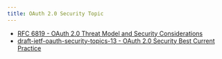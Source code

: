 ```yaml
---
title: OAuth 2.0 Security Topic
---
```


* [RFC 6819 - OAuth 2.0 Threat Model and Security Considerations](https://tools.ietf.org/html/rfc6819)
* [draft-ietf-oauth-security-topics-13 - OAuth 2.0 Security Best Current Practice](https://tools.ietf.org/html/draft-ietf-oauth-security-topics-13)